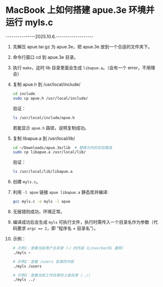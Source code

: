# MacBook 上如何搭建 apue.3e 环境并运行 myls.c

---------------2025.10.6.-------------------

1.  先解压 apue.tar.gz 为 apue.3e，把 apue.3e 放到一个合适的文件夹下。

2.  命令行窗口 cd 到 apue.3e 目录。

3.  执行 `make`，这时 lib 目录里面会生成 `libapue.a`。（会有一个 error，不用理会）

4.  复制 apue.h 到 /usr/local/include/

    ```bash
    cd include
    sudo cp apue.h /usr/local/include/
    ```

    验证：

    ```bash
    ls /usr/local/include/apue.h
    ```

    若能显示 `apue.h` 路径，说明复制成功。

5.  复制 libapue.a 到 /usr/local/lib/

    ```bash
    cd ~/Downloads/apue.3e/lib  # 替换为你的实际路径
    sudo cp libapue.a /usr/local/lib/
    ```

    验证：

    ```bash
    ls /usr/local/lib/libapue.a
    ```

6.  创建 `myls.c`。

7.  利用 `-l apue` 链接 `apue libapue.a` 静态库并编译:

    ```bash
    gcc myls.c -o myls -l apue
    ```

8.  无报错则成功，环境正常。

9.  编译成功后会生成 `myls` 可执行文件，执行时需传入一个目录名作为参数（代码要求 `argc == 2`，即 “程序名 + 目录名”）。

10. 示例：

    ```bash
    # 示例1：查看当前用户主目录（~）的内容（Linux/macOS 通用）
    ./myls ~

    # 示例2：查看 /users 目录的内容
    ./myls /users

    # 示例3：查看当前工作目录的上级目录（../）
    ./myls ../
    ```